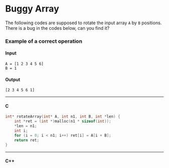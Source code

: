 # Buggy Array

The following codes are supposed to rotate the input array `A` by `B` positions.
There is a bug in the codes below, can you find it?

### Example of a correct operation

#### Input
```
A = [1 2 3 4 5 6]
B = 1
```

#### Output
```
[2 3 4 5 6 1]
```

---

#### C

``` c
int* rotateArray(int* A, int n1, int B, int *len) {
	int *ret = (int *)malloc(n1 * sizeof(int));
	*len = n1;
	int i;
	for (i = 0; i < n1; i++) ret[i] = A[i + B];
	return ret;
}
```

---

#### C++

``` C++

```
